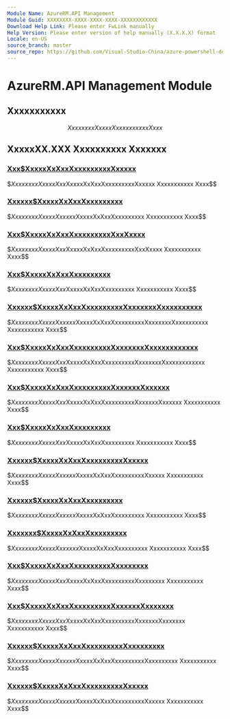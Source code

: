 ```yaml
---
Module Name: AzureRM.API Management
Module Guid: XXXXXXXX-XXXX-XXXX-XXXX-XXXXXXXXXXXX
Download Help Link: Please enter FwLink manually
Help Version: Please enter version of help manually (X.X.X.X) format
Locale: en-US
source_branch: master
source_repo: https://github.com/Visual-Studio-China/azure-powershell-docs-int
---
```


# AzureRM.API Management Module
## Xxxxxxxxxxx
$$Xxxxxxxx Xxxxx Xxxxxxxxxxx Xxxx$$

## XxxxxXX.XXX Xxxxxxxxxx Xxxxxxx
### [Xxx$XxxxxXxXxxXxxxxxxxxxXxxxxx](Add-AzureRmApiManagementRegion.md)
$$Xxxxxxxx Xxxxx Xxx$XxxxxXxXxxXxxxxxxxxxXxxxxx Xxxxxxxxxxx Xxxx$$

### [Xxxxxx$XxxxxXxXxxXxxxxxxxxx](Backup-AzureRmApiManagement.md)
$$Xxxxxxxx Xxxxx Xxxxxx$XxxxxXxXxxXxxxxxxxxx Xxxxxxxxxxx Xxxx$$

### [Xxx$XxxxxXxXxxXxxxxxxxxxXxxXxxxx](Get-AzureRmApiManagementSsoToken.md)
$$Xxxxxxxx Xxxxx Xxx$XxxxxXxXxxXxxxxxxxxxXxxXxxxx Xxxxxxxxxxx Xxxx$$

### [Xxx$XxxxxXxXxxXxxxxxxxxx](Get-AzureRmApiManagement.md)
$$Xxxxxxxx Xxxxx Xxx$XxxxxXxXxxXxxxxxxxxx Xxxxxxxxxxx Xxxx$$

### [Xxxxxx$XxxxxXxXxxXxxxxxxxxxXxxxxxxxXxxxxxxxxxx](Import-AzureRmApiManagementHostnameCertificate.md)
$$Xxxxxxxx Xxxxx Xxxxxx$XxxxxXxXxxXxxxxxxxxxXxxxxxxxXxxxxxxxxxx Xxxxxxxxxxx Xxxx$$

### [Xxx$XxxxxXxXxxXxxxxxxxxxXxxxxxxxXxxxxxxxxxxxx](New-AzureRmApiManagementHostnameConfiguration.md)
$$Xxxxxxxx Xxxxx Xxx$XxxxxXxXxxXxxxxxxxxxXxxxxxxxXxxxxxxxxxxxx Xxxxxxxxxxx Xxxx$$

### [Xxx$XxxxxXxXxxXxxxxxxxxxXxxxxxxXxxxxxx](New-AzureRmApiManagementVirtualNetwork.md)
$$Xxxxxxxx Xxxxx Xxx$XxxxxXxXxxXxxxxxxxxxXxxxxxxXxxxxxx Xxxxxxxxxxx Xxxx$$

### [Xxx$XxxxxXxXxxXxxxxxxxxx](New-AzureRmApiManagement.md)
$$Xxxxxxxx Xxxxx Xxx$XxxxxXxXxxXxxxxxxxxx Xxxxxxxxxxx Xxxx$$

### [Xxxxxx$XxxxxXxXxxXxxxxxxxxxXxxxxx](Remove-AzureRmApiManagementRegion.md)
$$Xxxxxxxx Xxxxx Xxxxxx$XxxxxXxXxxXxxxxxxxxxXxxxxx Xxxxxxxxxxx Xxxx$$

### [Xxxxxx$XxxxxXxXxxXxxxxxxxxx](Remove-AzureRmApiManagement.md)
$$Xxxxxxxx Xxxxx Xxxxxx$XxxxxXxXxxXxxxxxxxxx Xxxxxxxxxxx Xxxx$$

### [Xxxxxxx$XxxxxXxXxxXxxxxxxxxx](Restore-AzureRmApiManagement.md)
$$Xxxxxxxx Xxxxx Xxxxxxx$XxxxxXxXxxXxxxxxxxxx Xxxxxxxxxxx Xxxx$$

### [Xxx$XxxxxXxXxxXxxxxxxxxxXxxxxxxxx](Set-AzureRmApiManagementHostnames.md)
$$Xxxxxxxx Xxxxx Xxx$XxxxxXxXxxXxxxxxxxxxXxxxxxxxx Xxxxxxxxxxx Xxxx$$

### [Xxx$XxxxxXxXxxXxxxxxxxxxXxxxxxxXxxxxxxx](Set-AzureRmApiManagementVirtualNetworks.md)
$$Xxxxxxxx Xxxxx Xxx$XxxxxXxXxxXxxxxxxxxxXxxxxxxXxxxxxxx Xxxxxxxxxxx Xxxx$$

### [Xxxxxx$XxxxxXxXxxXxxxxxxxxxXxxxxxxxxx](Update-AzureRmApiManagementDeployment.md)
$$Xxxxxxxx Xxxxx Xxxxxx$XxxxxXxXxxXxxxxxxxxxXxxxxxxxxx Xxxxxxxxxxx Xxxx$$

### [Xxxxxx$XxxxxXxXxxXxxxxxxxxxXxxxxx](Update-AzureRmApiManagementRegion.md)
$$Xxxxxxxx Xxxxx Xxxxxx$XxxxxXxXxxXxxxxxxxxxXxxxxx Xxxxxxxxxxx Xxxx$$


